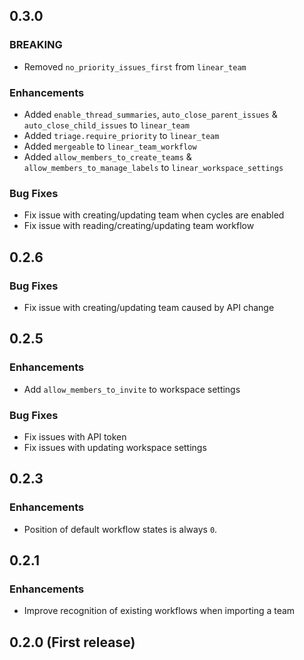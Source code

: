## 0.3.0

### BREAKING
* Removed `no_priority_issues_first` from `linear_team`

### Enhancements
* Added `enable_thread_summaries`, `auto_close_parent_issues` & `auto_close_child_issues` to `linear_team`
* Added `triage.require_priority` to `linear_team`
* Added `mergeable` to `linear_team_workflow`
* Added `allow_members_to_create_teams` & `allow_members_to_manage_labels` to `linear_workspace_settings`

### Bug Fixes
* Fix issue with creating/updating team when cycles are enabled
* Fix issue with reading/creating/updating team workflow

## 0.2.6

### Bug Fixes
* Fix issue with creating/updating team caused by API change

## 0.2.5

### Enhancements
* Add `allow_members_to_invite` to workspace settings

### Bug Fixes
* Fix issues with API token
* Fix issues with updating workspace settings

## 0.2.3

### Enhancements
* Position of default workflow states is always `0`.

## 0.2.1

### Enhancements
* Improve recognition of existing workflows when importing a team

## 0.2.0 (First release)
